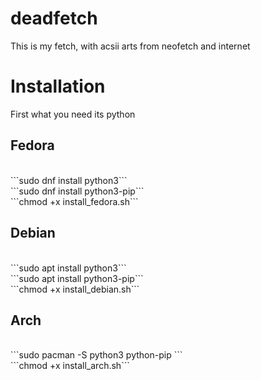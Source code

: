 # deadfetch
This is my fetch, with acsii arts from neofetch and internet 
# Installation
First what you need its python<br/>
<h2>Fedora</h2><br/>
```sudo dnf install python3```<br/>
```sudo dnf install python3-pip```<br/>
```chmod +x install_fedora.sh```<br/>
<h2>Debian</h2><br/>
```sudo apt install python3```<br/>
```sudo apt install python3-pip```<br/>
```chmod +x install_debian.sh```<br/>
<h2>Arch</h2><br/>
```sudo pacman -S python3 python-pip ```<br/>
```chmod +x install_arch.sh```<br/>

